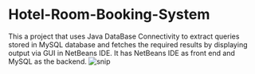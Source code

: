 # Hotel-Room-Booking-System
This a project that uses Java DataBase Connectivity to extract queries stored in MySQL database and fetches the required results by displaying output via GUI in NetBeans IDE. It has NetBeans IDE as front end and MySQL as the backend.
![snip](https://github.com/SimranAnand1/images/commit/c13080f6e86e65584c9c002bc61f59bf39c4639a.png)
